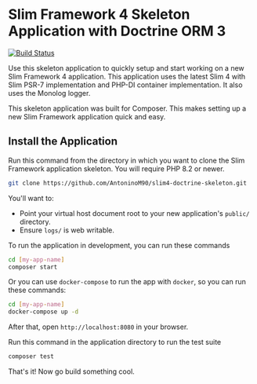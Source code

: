 # Slim Framework 4 Skeleton Application with Doctrine ORM 3

[![Build Status](https://github.com/AntoninoM90/slim4-doctrine-skeleton/workflows/Tests/badge.svg)](https://github.com/AntoninoM90/slim4-doctrine-skeleton/actions)

Use this skeleton application to quickly setup and start working on a new Slim Framework 4 application. This application uses the latest Slim 4 with Slim PSR-7 implementation and PHP-DI container implementation. It also uses the Monolog logger.

This skeleton application was built for Composer. This makes setting up a new Slim Framework application quick and easy.

## Install the Application

Run this command from the directory in which you want to clone the Slim Framework application skeleton. You will require PHP 8.2 or newer.

```bash
git clone https://github.com/AntoninoM90/slim4-doctrine-skeleton.git
```

You'll want to:

* Point your virtual host document root to your new application's `public/` directory.
* Ensure `logs/` is web writable.

To run the application in development, you can run these commands

```bash
cd [my-app-name]
composer start
```

Or you can use `docker-compose` to run the app with `docker`, so you can run these commands:
```bash
cd [my-app-name]
docker-compose up -d
```
After that, open `http://localhost:8080` in your browser.

Run this command in the application directory to run the test suite

```bash
composer test
```

That's it! Now go build something cool.
